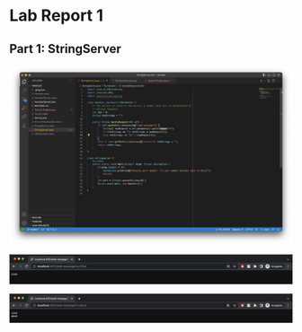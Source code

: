 # Lab Report 1

## Part 1: StringServer
![Image](Images/stringserver.png)

![Image](Images/add1.png)

![Image](Images/add2.png)

